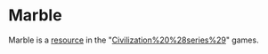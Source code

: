 # Marble

Marble is a [resource](resource) in the "[Civilization%20%28series%29](Civilization)" games.